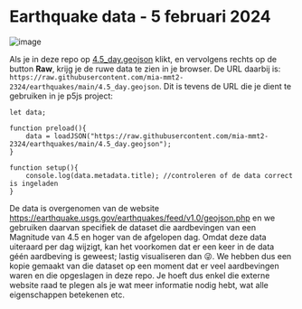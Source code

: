 # Earthquake data - 5 februari 2024

![image](https://github.com/mia-mmt2-2324/earthquakes/assets/36117924/18d267b2-969c-4915-b0e8-c4f0e90ae66b)


Als je in deze repo op [4.5_day.geojson](https://raw.githubusercontent.com/mia-mmt2-2324/earthquakes/main/4.5_day.geojson) klikt, en vervolgens rechts op de button **Raw**, krijg je de ruwe data te zien in je browser. De URL daarbij is: `https://raw.githubusercontent.com/mia-mmt2-2324/earthquakes/main/4.5_day.geojson`. Dit is tevens de URL die je dient te gebruiken in je p5js project:


```
let data;

function preload(){
    data = loadJSON("https://raw.githubusercontent.com/mia-mmt2-2324/earthquakes/main/4.5_day.geojson");
}

function setup(){
    console.log(data.metadata.title); //controleren of de data correct is ingeladen
}
``` 

De data is overgenomen van de website https://earthquake.usgs.gov/earthquakes/feed/v1.0/geojson.php en we gebruiken daarvan specifiek de dataset die aardbevingen van een Magnitude van 4.5 en hoger van de afgelopen dag. Omdat deze data uiteraard per dag wijzigt, kan het voorkomen dat er een keer in de data géén aardbeving is geweest; lastig visualiseren dan 😜. We hebben dus een kopie gemaakt van die dataset op een moment dat er veel aardbevingen waren en die opgeslagen in deze repo. Je hoeft dus enkel die externe website raad te plegen als je wat meer informatie nodig hebt, wat alle eigenschappen betekenen etc. 

